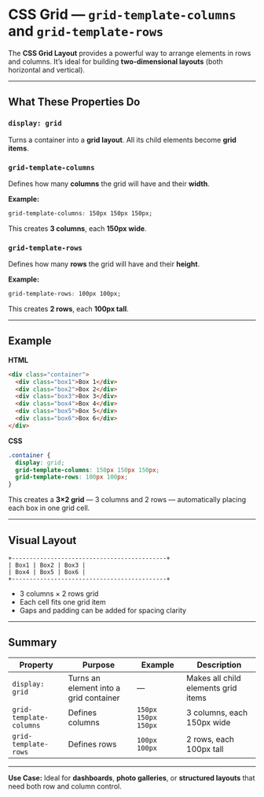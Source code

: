 # CSS Grid — `grid-template-columns` and `grid-template-rows`

The **CSS Grid Layout** provides a powerful way to arrange elements in rows and columns.
It’s ideal for building **two-dimensional layouts** (both horizontal and vertical).

---

## What These Properties Do

### `display: grid`

Turns a container into a **grid layout**.
All its child elements become **grid items**.

### `grid-template-columns`

Defines how many **columns** the grid will have and their **width**.

**Example:**

```css
grid-template-columns: 150px 150px 150px;
```

This creates **3 columns**, each **150px wide**.

### `grid-template-rows`

Defines how many **rows** the grid will have and their **height**.

**Example:**

```css
grid-template-rows: 100px 100px;
```

This creates **2 rows**, each **100px tall**.

---

## Example

**HTML**

```html
<div class="container">
  <div class="box1">Box 1</div>
  <div class="box2">Box 2</div>
  <div class="box3">Box 3</div>
  <div class="box4">Box 4</div>
  <div class="box5">Box 5</div>
  <div class="box6">Box 6</div>
</div>
```

**CSS**

```css
.container {
  display: grid;
  grid-template-columns: 150px 150px 150px;
  grid-template-rows: 100px 100px;
}
```

This creates a **3×2 grid** — 3 columns and 2 rows —
automatically placing each box in one grid cell.

---

## Visual Layout

```
+--------------------------------------------+
| Box1 | Box2 | Box3 |
| Box4 | Box5 | Box6 |
+--------------------------------------------+
```

* 3 columns × 2 rows grid
* Each cell fits one grid item
* Gaps and padding can be added for spacing clarity

---

## Summary

| Property                | Purpose                                | Example             | Description                         |
| ----------------------- | -------------------------------------- | ------------------- | ----------------------------------- |
| `display: grid`         | Turns an element into a grid container | —                   | Makes all child elements grid items |
| `grid-template-columns` | Defines columns                        | `150px 150px 150px` | 3 columns, each 150px wide          |
| `grid-template-rows`    | Defines rows                           | `100px 100px`       | 2 rows, each 100px tall             |

---

**Use Case:**
Ideal for **dashboards**, **photo galleries**, or **structured layouts** that need both row and column control.
